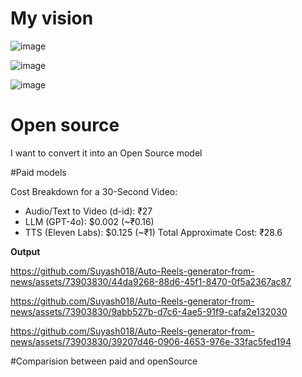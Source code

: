 ﻿# My vision

![image](https://github.com/Suyash018/Auto-Reels-generator-from-news/assets/73903830/e6bd7f17-fee9-4914-a675-87d55716b291)

![image](https://github.com/Suyash018/Auto-Reels-generator-from-news/assets/73903830/afdf4437-9f78-4ddd-900c-baea7ce69820)

![image](https://github.com/Suyash018/Auto-Reels-generator-from-news/assets/73903830/ddd737a0-ff7c-4c1d-978e-9f3bf06c2e9c)

# Open source

I want to convert it into an Open Source model

#Paid models

Cost Breakdown for a 30-Second Video:

- Audio/Text to Video (d-id): ₹27
- LLM (GPT-4o): $0.002 (~₹0.16)
- TTS (Eleven Labs): $0.125 (~₹1)
Total Approximate Cost: ₹28.6

**Output**


https://github.com/Suyash018/Auto-Reels-generator-from-news/assets/73903830/44da9268-88d6-45f1-8470-0f5a2367ac87


https://github.com/Suyash018/Auto-Reels-generator-from-news/assets/73903830/9abb527b-d7c6-4ae5-91f9-cafa2e132030


https://github.com/Suyash018/Auto-Reels-generator-from-news/assets/73903830/39207d46-0906-4653-976e-33fac5fed194




#Comparision between paid and openSource
